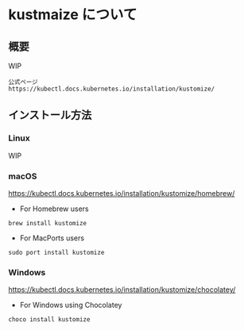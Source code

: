 # kustmaize について

## 概要

WIP

```
公式ページ
https://kubectl.docs.kubernetes.io/installation/kustomize/
```

## インストール方法

### Linux

WIP

### macOS

https://kubectl.docs.kubernetes.io/installation/kustomize/homebrew/

+ For Homebrew users

```
brew install kustomize
```

+ For MacPorts users

```
sudo port install kustomize
```

### Windows

https://kubectl.docs.kubernetes.io/installation/kustomize/chocolatey/

+ For Windows using Chocolatey

```
choco install kustomize
```
